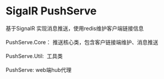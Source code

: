 ﻿SigalR PushServe
========
基于SignalR 实现消息推送，使用redis维护客户端链接信息
<br/><br/>
PushServe.Core： 推送核心类，包含客户链接端维护、消息推送
<br/><br/>
PushServe.Util:  工具类
<br/><br/>
PushServe: web端hub代理
